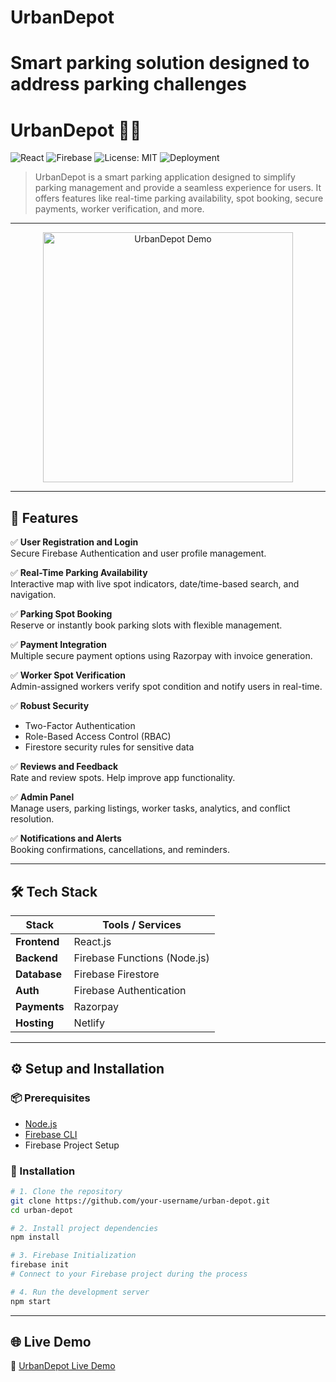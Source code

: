 
# UrbanDepot
Smart parking solution designed to address parking challenges
=======
# UrbanDepot 🚗📍  
![React](https://img.shields.io/badge/Frontend-React.js-blue) ![Firebase](https://img.shields.io/badge/Backend-Firebase-orange) ![License: MIT](https://img.shields.io/badge/License-MIT-green.svg) ![Deployment](https://img.shields.io/badge/Hosted%20on-Netlify-brightgreen)


> UrbanDepot is a smart parking application designed to simplify parking management and provide a seamless experience for users. It offers features like real-time parking availability, spot booking, secure payments, worker verification, and more.


---
<div align="center">
<img src="https://github.com/riyaindap7/UrbanDepot/blob/master/public/urbanlogo1.png" alt="UrbanDepot Demo" width="400" /></div>

---

## 🔧 Features

✅ **User Registration and Login**  
Secure Firebase Authentication and user profile management.

✅ **Real-Time Parking Availability**  
Interactive map with live spot indicators, date/time-based search, and navigation.

✅ **Parking Spot Booking**  
Reserve or instantly book parking slots with flexible management.

✅ **Payment Integration**  
Multiple secure payment options using Razorpay with invoice generation.

✅ **Worker Spot Verification**  
Admin-assigned workers verify spot condition and notify users in real-time.

✅ **Robust Security**  
- Two-Factor Authentication  
- Role-Based Access Control (RBAC)  
- Firestore security rules for sensitive data

✅ **Reviews and Feedback**  
Rate and review spots. Help improve app functionality.

✅ **Admin Panel**  
Manage users, parking listings, worker tasks, analytics, and conflict resolution.

✅ **Notifications and Alerts**  
Booking confirmations, cancellations, and reminders.

---

## 🛠️ Tech Stack

| Stack         | Tools / Services                  |
|---------------|-----------------------------------|
| **Frontend**  | React.js                          |
| **Backend**   | Firebase Functions (Node.js)      |
| **Database**  | Firebase Firestore                |
| **Auth**      | Firebase Authentication           |
| **Payments**  | Razorpay                          |
| **Hosting**   | Netlify                           |

---

## ⚙️ Setup and Installation

### 📦 Prerequisites
- [Node.js](https://nodejs.org/)
- [Firebase CLI](https://firebase.google.com/docs/cli)
- Firebase Project Setup

### 📂 Installation

```bash
# 1. Clone the repository
git clone https://github.com/your-username/urban-depot.git
cd urban-depot

# 2. Install project dependencies
npm install

# 3. Firebase Initialization
firebase init
# Connect to your Firebase project during the process

# 4. Run the development server
npm start
```
---

## 🌐 Live Demo

🎯 [UrbanDepot Live Demo](https://urban-depot-frontend.onrender.com)



